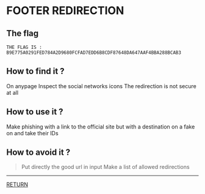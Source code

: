 # FOOTER REDIRECTION

## The flag
```
THE FLAG IS : B9E775A0291FED784A2D9680FCFAD7EDD6B8CDF87648DA647AAF4BBA288BCAB3
```

## How to find it ?
On anypage
Inspect the social networks icons
The redirection is not secure at all

## How to use it ?
Make phishing with a link to the official site but with a destination on a fake on and take their IDs

## How to avoid it ?
> Put directly the good url in input
> Make a list of allowed redirections

---

[RETURN](https://github.com/tillderoquefeuil/darkly)